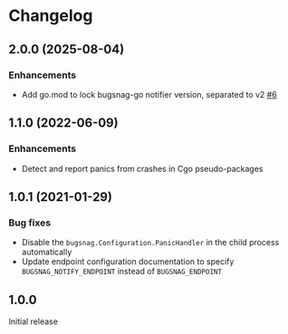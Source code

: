 # Changelog

## 2.0.0 (2025-08-04)

### Enhancements

* Add go.mod to lock bugsnag-go notifier version, separated to v2 [#6](https://github.com/bugsnag/panic-monitor/pull/6)

## 1.1.0 (2022-06-09)

### Enhancements

* Detect and report panics from crashes in Cgo pseudo-packages

## 1.0.1 (2021-01-29)

### Bug fixes

* Disable the `bugsnag.Configuration.PanicHandler` in the child process
  automatically
* Update endpoint configuration documentation to specify
  `BUGSNAG_NOTIFY_ENDPOINT` instead of `BUGSNAG_ENDPOINT`

## 1.0.0

Initial release
